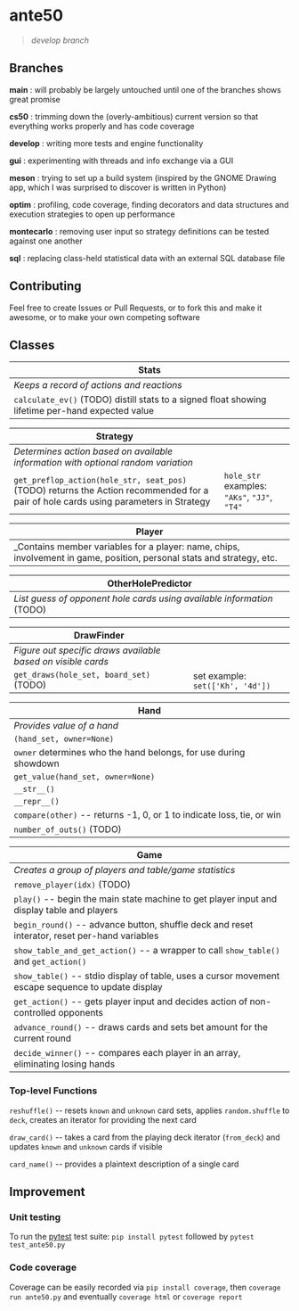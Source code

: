 ante50
======
> _develop branch_

## Branches

**main**
: will probably be largely untouched until one of the branches shows great promise

**cs50**
: trimming down the (overly-ambitious) current version so that everything works properly and has code coverage

**develop**
: writing more tests and engine functionality

**gui**
: experimenting with threads and info exchange via a GUI

**meson**
: trying to set up a build system (inspired by the GNOME Drawing app, which I was surprised to discover is written in Python)

**optim**
: profiling, code coverage, finding decorators and data structures and execution strategies to open up performance

**montecarlo**
: removing user input so strategy definitions can be tested against one another

**sql**
: replacing class-held statistical data with an external SQL database file

## Contributing

Feel free to create Issues or Pull Requests, or to fork this and make it awesome, or to make your own competing software

## Classes

| Stats |
| ----- |
| _Keeps a record of actions and reactions_ |
| `calculate_ev()` (TODO) distill stats to a signed float showing lifetime per-hand expected value |

| Strategy |   |
| -------- | - |
| _Determines action based on available information with optional random variation_ |  |
| `get_preflop_action(hole_str, seat_pos)` (TODO) returns the Action recommended for a pair of hole cards using parameters in Strategy | `hole_str` examples: `"AKs"`, `"JJ"`, `"T4"` |


| Player |
| ------ |
| _Contains member variables for a player: name, chips, involvement in game, position, personal stats and strategy, etc. |


| OtherHolePredictor |
| ------------------ |
| _List guess of opponent hole cards using available information_ (TODO) |


| DrawFinder |  |
| ---------- | - |
| _Figure out specific draws available based on visible cards_ |  |
| `get_draws(hole_set, board_set)` (TODO) | set example: `set(['Kh', '4d'])` |


| Hand |
| ---- |
| _Provides value of a hand_  
  `(hand_set, owner=None)` |
| `owner` determines who the hand belongs, for use during showdown |
| `get_value(hand_set, owner=None)` |  <!-- TODO -->
| `__str__()` |  <!-- TODO -->
| `__repr__()` |  <!-- TODO -->
| `compare(other)` -- returns -1, 0, or 1 to indicate loss, tie, or win |
| `number_of_outs()` (TODO) |


| Game |
| ---- |
| _Creates a group of players and table/game statistics_ |
| `remove_player(idx)` (TODO) |
| `play()` -- begin the main state machine to get player input and display table and players |
| `begin_round()` -- advance button, shuffle deck and reset interator, reset per-hand variables |
| `show_table_and_get_action()` -- a wrapper to call `show_table()` and `get_action()` |
| `show_table()` -- stdio display of table, uses a cursor movement escape sequence to update display |
| `get_action()` -- gets player input and decides action of non-controlled opponents |
| `advance_round()` -- draws cards and sets bet amount for the current round |
| `decide_winner()` -- compares each player in an array, eliminating losing hands |


### Top-level Functions

`reshuffle()` -- resets `known` and `unknown` card sets, applies `random.shuffle` to `deck`, creates an iterator for providing the next card

`draw_card()` -- takes a card from the playing deck iterator (`from_deck`) and updates `known` and `unknown` cards if visible

`card_name()` -- provides a plaintext description of a single card

## Improvement

### Unit testing

To run the [pytest](https://github.com/pytest-dev/pytest/) test suite: `pip install pytest` followed by `pytest test_ante50.py`

### Code coverage

Coverage can be easily recorded via `pip install coverage`, then `coverage run ante50.py` and eventually `coverage html` or `coverage report`

